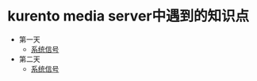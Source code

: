 # kurento media server中遇到的知识点

- 第一天
    - [系统信号](/kms6.9.0-srouce/sigaction/README.md)
- 第二天
    - [系统信号](/kms6.9.0-srouce/DeathHandler/README.md)
